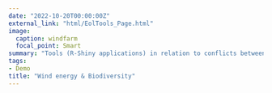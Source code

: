 ```yaml
---
date: "2022-10-20T00:00:00Z"
external_link: "html/EolTools_Page.html"
image:
  caption: windfarm
  focal_point: Smart
summary: "Tools (R-Shiny applications) in relation to conflicts between wind energy and biodiversity. More [here](https://human-animal-interactions.github.io/html/EolTools_Page.html) (in English/French)."
tags:
- Demo
title: "Wind energy & Biodiversity"
---
```

